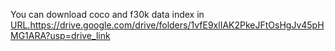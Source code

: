 You can download coco and f30k data index in [URL.](https://drive.google.com/drive/folders/1vfE9xlIAK2PkeJFtOsHgJv45pHMG1ARA?usp=drive_link)https://drive.google.com/drive/folders/1vfE9xlIAK2PkeJFtOsHgJv45pHMG1ARA?usp=drive_link
